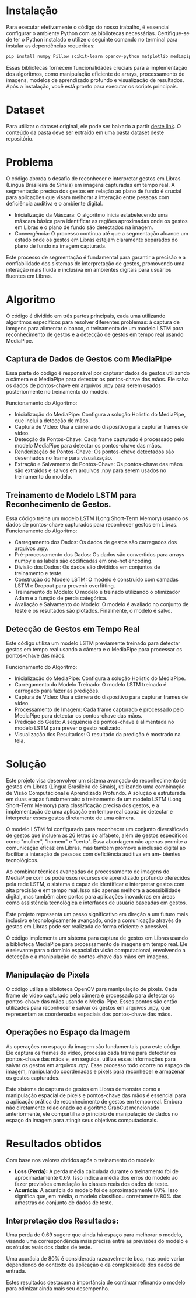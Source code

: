 # Instalação

Para executar efetivamente o código do nosso trabalho, é essencial configurar o ambiente Python com as bibliotecas necessárias. Certifique-se de ter o Python instalado e utilize o seguinte comando no terminal para instalar as dependências requeridas:

```bash
pip install numpy Pillow scikit-learn opencv-python matplotlib mediapipe tensor-flow
```

Essas bibliotecas fornecem funcionalidades cruciais para a implementação dos algoritmos, como manipulação eficiente de arrays, processamento de imagens, modelos de aprendizado profundo e visualização de resultados. Após a instalação, você está pronto para executar os scripts principais.

# Dataset

Para utilizar o dataset original, ele pode ser baixado a partir [deste link](https://drive.google.com/drive/folders/1iDMCjAskEzfSnWH_bsVvkQSJ95ApCZ-P?usp=sharing).
O conteúdo da pasta deve ser extraído em uma pasta dataset deste repositório.

# Problema

O código aborda o desafio de reconhecer e interpretar gestos em Libras (Língua Brasileira de Sinais) em imagens capturadas em tempo real. A segmentação precisa dos gestos em relação ao plano de fundo é crucial para aplicações que visam melhorar a interação entre pessoas com deficiência auditiva e o ambiente digital.

- Inicialização da Máscara: O algoritmo inicia estabelecendo uma máscara básica para identificar as regiões aproximadas onde os gestos em Libras e o plano de fundo são detectados na imagem.
- Convergência: O processo continua até que a segmentação alcance um estado onde os gestos em Libras estejam claramente separados do plano de fundo na imagem capturada.

Este processo de segmentação é fundamental para garantir a precisão e a confiabilidade dos sistemas de interpretação de gestos, promovendo uma interação mais fluida e inclusiva em ambientes digitais para usuários fluentes em Libras.

# Algoritmo

O código é dividido em três partes principais, cada uma utilizando algoritmos específicos para resolver diferentes problemas: à captura de iamgens para alimentar o banco, o treinamento de um modelo LSTM para reconhecimento de gestos e a detecção de gestos em tempo real usando MediaPipe.

## Captura de Dados de Gestos com MediaPipe

Essa parte do código é responsável por capturar dados de gestos utilizando a câmera e o MediaPipe para detectar os pontos-chave das mãos. Ele salva os dados de pontos-chave em arquivos .npy para serem usados posteriormente no treinamento do modelo.

Funcionamento do Algoritmo:

- Inicialização do MediaPipe: Configura a solução Holistic do MediaPipe, que inclui a detecção de mãos.
- Captura de Vídeo: Usa a câmera do dispositivo para capturar frames de vídeo.
- Detecção de Pontos-Chave: Cada frame capturado é processado pelo modelo MediaPipe para detectar os pontos-chave das mãos.
- Renderização de Pontos-Chave: Os pontos-chave detectados são desenhados no frame para visualização.
- Extração e Salvamento de Pontos-Chave: Os pontos-chave das mãos são extraídos e salvos em arquivos .npy para serem usados no treinamento do modelo.

## Treinamento de Modelo LSTM para Reconhecimento de Gestos.

Essa código treina um modelo LSTM (Long Short-Term Memory) usando os dados de pontos-chave capturados para reconhecer gestos em Libras.
Funcionamento do Algoritmo:

- Carregamento dos Dados: Os dados de gestos são carregados dos arquivos .npy.
- Pré-processamento dos Dados: Os dados são convertidos para arrays numpy e as labels são codificadas em one-hot encoding.
- Divisão dos Dados: Os dados são divididos em conjuntos de treinamento e teste.
- Construção do Modelo LSTM: O modelo é construído com camadas LSTM e Dropout para prevenir overfitting.
- Treinamento do Modelo: O modelo é treinado utilizando o otimizador Adam e a função de perda categórica.
- Avaliação e Salvamento do Modelo: O modelo é avaliado no conjunto de teste e os resultados são plotados. Finalmente, o modelo é salvo.

## Detecção de Gestos em Tempo Real

Este código utiliza um modelo LSTM previamente treinado para detectar gestos em tempo real usando a câmera e o MediaPipe para processar os pontos-chave das mãos.

Funcionamento do Algoritmo:

- Inicialização do MediaPipe: Configura a solução Holistic do MediaPipe.
- Carregamento do Modelo Treinado: O modelo LSTM treinado é carregado para fazer as predições.
- Captura de Vídeo: Usa a câmera do dispositivo para capturar frames de vídeo.
- Processamento de Imagem: Cada frame capturado é processado pelo MediaPipe para detectar os pontos-chave das mãos.
- Predição do Gesto: A sequência de pontos-chave é alimentada no modelo LSTM para prever o gesto realizado.
- Visualização dos Resultados: O resultado da predição é mostrado na tela.

# Solução

Este projeto visa desenvolver um sistema avançado de reconhecimento de gestos em Libras (Língua Brasileira de Sinais), utilizando uma combinação de Visão Computacional e Aprendizado Profundo. A solução é estruturada em duas etapas fundamentais: o treinamento de um modelo LSTM (Long Short-Term Memory) para classificação precisa dos gestos, e a
implementação de uma aplicação em tempo real capaz de detectar e interpretar esses gestos diretamente de uma câmera.

O modelo LSTM foi configurado para reconhecer um conjunto diversificado de gestos que incluem as 26 letras do alfabeto, além de gestos específicos como "mulher", "homem" e "certo". Essa abordagem não apenas permite a comunicação eficaz em Libras, mas também promove a inclusão digital ao facilitar a interação de pessoas com deficiência auditiva em am-
bientes tecnológicos.

Ao combinar técnicas avançadas de processamento de imagens do MediaPipe com os poderosos recursos de aprendizado profundo oferecidos pela rede LSTM, o sistema é capaz de identificar e interpretar gestos com alta precisão e em tempo real. Isso não apenas melhora a acessibilidade digital, mas também abre portas para aplicações inovadoras em áreas como assistência tecnológica e interfaces de usuário baseadas em gestos.

Este projeto representa um passo significativo em direção a um futuro mais inclusivo e tecnologicamente avançado, onde a comunicação através de gestos em Libras pode ser realizada
de forma eficiente e acessível.

O código implementa um sistema para captura de gestos em Libras usando a biblioteca MediaPipe para processamento de imagens em tempo real. Ele é relevante para o domínio espacial da visão computacional, envolvendo a detecção e a manipulação de pontos-chave das mãos em imagens.

## Manipulação de Pixels

O código utiliza a biblioteca OpenCV para manipulação de pixels. Cada frame de vídeo capturado pela câmera é processado para detectar os pontos-chave das mãos usando o Media-Pipe. Esses pontos são então utilizados para reconhecer e salvar os gestos em arquivos .npy, que representam as coordenadas espaciais dos pontos-chave das mãos.

## Operações no Espaço da Imagem

As operações no espaço da imagem são fundamentais para este código. Ele captura os frames de vídeo, processa cada frame para detectar os pontos-chave das mãos e, em seguida, utiliza essas informações para salvar os gestos em arquivos .npy. Esse processo todo ocorre no espaço da imagem, manipulando coordenadas e pixels para reconhecer e armazenar os gestos
capturados.

Este sistema de captura de gestos em Libras demonstra como a manipulação espacial de pixels e pontos-chave das mãos é essencial para a aplicação prática de reconhecimento de gestos em tempo real. Embora não diretamente relacionado ao algoritmo GrabCut mencionado anteriormente, ele compartilha o princípio de manipulação de dados no espaço da imagem para
atingir seus objetivos computacionais.

# Resultados obtidos

Com base nos valores obtidos após o treinamento do modelo:

- **Loss (Perda):** A perda média calculada durante o treinamento foi de aproximadamente
  0.69. Isso indica a média dos erros do modelo ao fazer previsões em relação às classes
  reais dos dados de teste.
- **Acurácia:** A acurácia do modelo foi de aproximadamente 80%. Isso significa que, em
  média, o modelo classificou corretamente 80% das amostras do conjunto de dados de
  teste.

## Interpretação dos Resultados:

Uma perda de 0.69 sugere que ainda há espaço para melhorar o modelo, visando uma correspondência mais precisa entre as previsões do modelo e os rótulos reais dos dados de teste.

Uma acurácia de 80% é considerada razoavelmente boa, mas pode variar dependendo do contexto da aplicação e da complexidade dos dados de entrada.

Estes resultados destacam a importância de continuar refinando o modelo para otimizar ainda mais seu desempenho.
